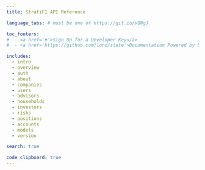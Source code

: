 ```yaml
---
title: StratiFI API Reference

language_tabs: # must be one of https://git.io/vQNgJ

toc_footers:
#  - <a href='#'>Sign Up for a Developer Key</a>
#  - <a href='https://github.com/lord/slate'>Documentation Powered by Slate</a>

includes:
  - intro
  - overview
  - auth
  - about
  - companies
  - users
  - advisors
  - households
  - investors
  - risks
  - positions
  - accounts
  - models
  - version

search: true

code_clipboard: true
---
```

